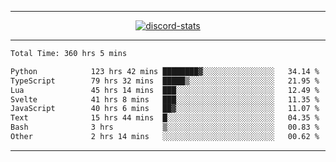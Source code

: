 <a href="https://www.github.com/ripavoid" target="_blank" rel="noreferrer">

-------

<div align='center'>
    <a href='https://discordapp.com/users/825178146797518881'>
        <img align='center' alt='discord-stats' src='https://api.discord-status.me/825178146797518881?nitro&boost=4&gradient=%231e0b1a%2C%23000000%2C%23000000%2C%23160316'></img>
    </a>
</div>

-------

<!--START_SECTION:waka-->

```txt
Total Time: 360 hrs 5 mins

Python            123 hrs 42 mins ████████▓░░░░░░░░░░░░░░░░   34.14 %
TypeScript        79 hrs 32 mins  █████▒░░░░░░░░░░░░░░░░░░░   21.95 %
Lua               45 hrs 14 mins  ███░░░░░░░░░░░░░░░░░░░░░░   12.49 %
Svelte            41 hrs 8 mins   ███░░░░░░░░░░░░░░░░░░░░░░   11.35 %
JavaScript        40 hrs 6 mins   ██▓░░░░░░░░░░░░░░░░░░░░░░   11.07 %
Text              15 hrs 44 mins  █░░░░░░░░░░░░░░░░░░░░░░░░   04.35 %
Bash              3 hrs           ▒░░░░░░░░░░░░░░░░░░░░░░░░   00.83 %
Other             2 hrs 14 mins   ░░░░░░░░░░░░░░░░░░░░░░░░░   00.62 %
```

<!--END_SECTION:waka-->

-------
